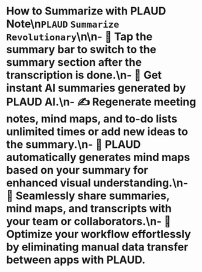 # How to Summarize with PLAUD Note\n`PLAUD` `Summarize` `Revolutionary`\n\n- 📝 Tap the summary bar to switch to the summary section after the transcription is done.\n- 🤖 Get instant AI summaries generated by PLAUD AI.\n- ✍️ Regenerate meeting notes, mind maps, and to-do lists unlimited times or add new ideas to the summary.\n- 🧠 PLAUD automatically generates mind maps based on your summary for enhanced visual understanding.\n- 🚀 Seamlessly share summaries, mind maps, and transcripts with your team or collaborators.\n- 👏 Optimize your workflow effortlessly by eliminating manual data transfer between apps with PLAUD.